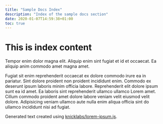 ```yaml
---
title: "Sample Docs Index"
description: "Index of the sample docs section"
date: 2020-01-07T14:59:38+01:00
toc: true
---
```


# This is index content
Tempor enim dolor magna elit. Aliquip enim sint fugiat et id et occaecat. Ea aliquip anim commodo amet magna amet.

Fugiat sit enim reprehenderit occaecat ex dolore commodo irure ea in pariatur. Sint dolore proident non proident incididunt enim. Commodo ex deserunt ipsum laboris minim officia labore. Reprehenderit elit dolore ipsum sunt ea id amet. Ea laboris sint reprehenderit ullamco ullamco Lorem amet. Cillum commodo proident amet dolore labore veniam velit eiusmod velit dolore. Adipisicing veniam ullamco aute nulla enim aliqua officia sint do ullamco incididunt nisi ad fugiat.

Generated text created using [knicklabs/lorem-ipsum.js](https://github.com/knicklabs/lorem-ipsum.js).
